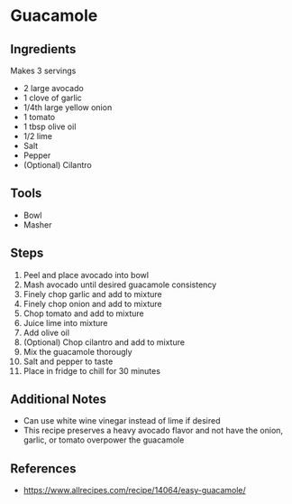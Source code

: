 Guacamole
======

## Ingredients
Makes 3 servings
* 2 large avocado
* 1 clove of garlic
* 1/4th large yellow onion
* 1 tomato
* 1 tbsp olive oil
* 1/2 lime
* Salt
* Pepper
* (Optional) Cilantro

## Tools
* Bowl
* Masher

## Steps
1. Peel and place avocado into bowl
1. Mash avocado until desired guacamole consistency
1. Finely chop garlic and add to mixture
1. Finely chop onion and add to mixture
1. Chop tomato and add to mixture
1. Juice lime into mixture
1. Add olive oil
1. (Optional) Chop cilantro and add to mixture
1. Mix the guacamole thorougly
1. Salt and pepper to taste
1. Place in fridge to chill for 30 minutes

## Additional Notes
* Can use white wine vinegar instead of lime if desired
* This recipe preserves a heavy avocado flavor and not have the onion, garlic, or tomato overpower the guacamole

## References
* https://www.allrecipes.com/recipe/14064/easy-guacamole/
